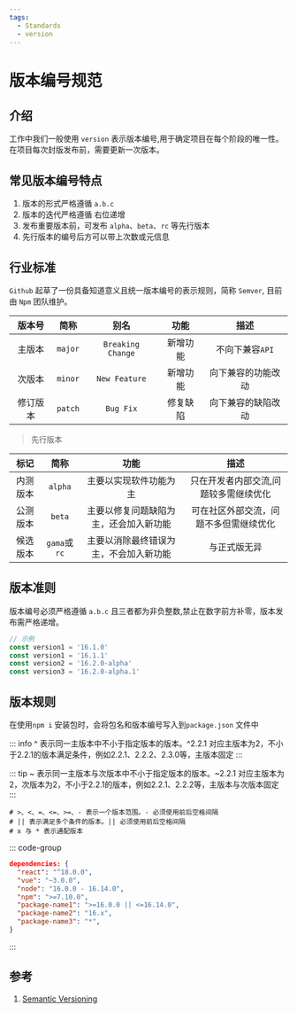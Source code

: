 ```yaml
---
tags:
  - Standards
  - version
---
```

# 版本编号规范

## 介绍
工作中我们一般使用 `version` 表示版本编号,用于确定项目在每个阶段的唯一性。在项目每次封版发布前，需要更新一次版本。

## 常见版本编号特点
1. 版本的形式严格遵循 `a.b.c`
1. 版本的迭代严格遵循 右位递增
1. 发布重要版本前，可发布 `alpha`、`beta`、`rc` 等先行版本
1. 先行版本的编号后方可以带上次数或元信息

## 行业标准
`Github` 起草了一份具备知道意义且统一版本编号的表示规则，简称 `Semver`, 目前由 `Npm` 团队维护。

版本号|简称|别名|功能|描述|
:--:|:--:|:--:|:--:|:--:|
主版本|`major`|`Breaking Change`|新增功能|不向下兼容`API`|
次版本|`minor`|`New Feature`|新增功能|向下兼容的功能改动|
修订版本|`patch`|`Bug Fix`|修复缺陷|向下兼容的缺陷改动|

> 先行版本

标记|简称|功能|描述|
:--:|:--:|:--:|:--:|
内测版本|`alpha`|主要以实现软件功能为主|只在开发者内部交流,问题较多需继续优化|
公测版本|`beta`|主要以修复问题缺陷为主，还会加入新功能|可在社区外部交流，问题不多但需继续优化|
候选版本|`gama`或`rc`|主要以消除最终错误为主，不会加入新功能|与正式版无异|


## 版本准则
版本编号必须严格遵循 `a.b.c` 且三者都为非负整数,禁止在数字前方补零，版本发布需严格递增。

```javascript
// 示例
const version1 = '16.1.0'
const version1 = '16.1.1'
const version2 = '16.2.0-alpha'
const version3 = '16.2.0-alpha.1'
```

## 版本规则
在使用`npm i` 安装包时，会将包名和版本编号写入到`package.json` 文件中

::: info ^
表示同一主版本中不小于指定版本的版本。^2.2.1 对应主版本为2，不小于2.2.1的版本满足条件，例如2.2.1、2.2.2、2.3.0等，主版本固定
:::

::: tip ~
表示同一主版本与次版本中不小于指定版本的版本。~2.2.1 对应主版本为2，次版本为2，不小于2.2.1的版本，例如2.2.1、2.2.2等，主版本与次版本固定
:::

``` shell
# >、<、=、<=、>=、- 表示一个版本范围。- 必须使用前后空格间隔
# || 表示满足多个条件的版本。|| 必须使用前后空格间隔
# x 与 * 表示通配版本
```

::: code-group
```json [package.json]
dependencies: {
  "react": "^18.0.0",
  "vue": "~3.0.0",
  "node": "16.0.0 - 16.14.0",
  "npm": ">=7.10.0",
  "package-name1": ">=16.0.0 || <=16.14.0",
  "package-name2": "16.x",
  "package-name3": "*",
}
```
:::

## 参考
1. [Semantic Versioning](https://semver.org/lang/zh-CN/)
